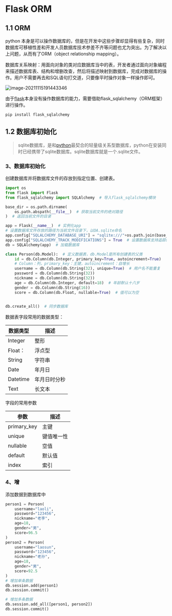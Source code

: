 # Flask ORM

## 1.1 ORM

python 本身是可以操作数据库的，但是在开发中这些步骤却显得有些复杂，同时数据库可移植性差和开发人员数据库技术参差不齐等问题也尤为突出。为了解决以上问题，从而有了ORM（object relationship mapping）。

数据库关系映射：用面向对象的类对应数据库当中的表，开发者通过面向对象编程来描述数据库表、结构和增删改查，然后将描述映射到数据库，完成对数据库的操作。用户不需要再去和SQL语句打交道，只要像平时操作对象一样操作即可。

![image-20211115191443346](https://md-1304276643.cos.ap-beijing.myqcloud.com//PicGo/image-20211115191443346.png)

由于[flask](https://so.csdn.net/so/search?from=pc_blog_highlight&q=flask)本身没有操作数据库的能力，需要借助flask_sqlalchemy（ORM框架）进行操作。

```
pip install flask_sqlalchemy
```

## 1.2 数据库初始化

>  sqlite数据库，是和[python](https://so.csdn.net/so/search?from=pc_blog_highlight&q=python)最契合的轻量级关系型数据库，python在安装同时已经携带了sqlite数据库。sqlite数据库就是一个.sqlite文件。

### 3、数据库初始化

创建数据库并将数据库文件的存放到指定位置、创建表。

```python
import os
from flask import Flask
from flask_sqlalchemy import SQLAlchemy  # 导入flask_sqlalchemy模块

base_dir = os.path.dirname(  
    os.path.abspath(__file__)  # 获取当前文件的绝对路径
)  # 返回当前文件的目录

app = Flask(__name__)  # 实例化app
# 设置数据库文件存放的路径为当前文件目录下，以OA.sqlite命名
app.config["SQLALCHEMY_DATABASE_URI"] = "sqlite:///"+os.path.join(base_dir, "OA.sqlite")
app.config["SQLALCHEMY_TRACK_MODIFICATIONS"] = True  # 设置数据库支持追踪修改
db = SQLAlchemy(app)  # 加载数据库

class Person(db.Model):  # 定义数据表，db.Model是所有创建表的父类
    id = db.Column(db.Integer, primary_key=True, autoincrement=True)
    # Column：列，primary_key：主键，autoincrement：自增长
    username = db.Column(db.String(32), unique=True)  # 用户名不能重复
    password = db.Column(db.String(32))
    nickname = db.Column(db.String(32))
    age = db.Column(db.Integer, default=18)  # 年龄默认十八岁
    gender = db.Column(db.String(16))
    score = db.Column(db.Float, nullable=True)  # 值可以为空

 
db.create_all()  # 同步数据库
```

数据表字段常用的数据类型：

| 数据类型 | 描述         |
| -------- | ------------ |
| Integer  | 整形         |
| Float：  | 浮点型       |
| String   | 字符串       |
| Date     | 年月日       |
| Datetime | 年月日时分秒 |
| Text     | 长文本       |

字段的常用参数

| 参数        | 描述       |
| ----------- | ---------- |
| primary_key | 主键       |
| unique      | 键值唯一性 |
| nullable    | 空值       |
| default     | 默认值     |
| index       | 索引       |

### 4、增

添加数据到数据库中

```python
person1 = Person(
    username="laoli",
    password="123456",
    nickname="老李",
    age=18,
    gender="男",
    score=96.5
)
person2 = Person(
    username="laosun",
    password="123456",
    nickname="老孙",
    age=18,
    gender="男",
    score=92.5
)
# 增加单条数据 
db.session.add(person1)
db.session.commit()

# 增加多条数据
db.session.add_all([person1, person2])
db.session.commit()
```